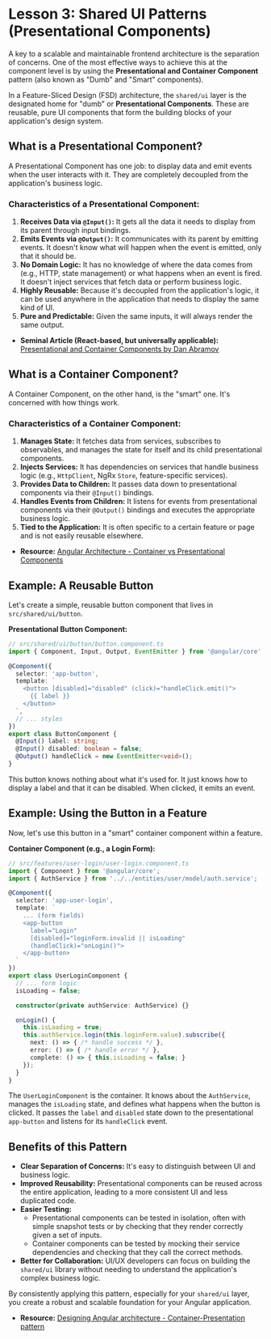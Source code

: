 # Lesson 3: Shared UI Patterns (Presentational Components)

A key to a scalable and maintainable frontend architecture is the separation of concerns. One of the most effective ways to achieve this at the component level is by using the **Presentational and Container Component** pattern (also known as "Dumb" and "Smart" components).

In a Feature-Sliced Design (FSD) architecture, the `shared/ui` layer is the designated home for "dumb" or **Presentational Components**. These are reusable, pure UI components that form the building blocks of your application's design system.

## What is a Presentational Component?

A Presentational Component has one job: to display data and emit events when the user interacts with it. They are completely decoupled from the application's business logic.

### Characteristics of a Presentational Component:

1.  **Receives Data via `@Input()`:** It gets all the data it needs to display from its parent through input bindings.
2.  **Emits Events via `@Output()`:** It communicates with its parent by emitting events. It doesn't know what will happen when the event is emitted, only that it should be.
3.  **No Domain Logic:** It has no knowledge of where the data comes from (e.g., HTTP, state management) or what happens when an event is fired. It doesn't inject services that fetch data or perform business logic.
4.  **Highly Reusable:** Because it's decoupled from the application's logic, it can be used anywhere in the application that needs to display the same kind of UI.
5.  **Pure and Predictable:** Given the same inputs, it will always render the same output.

- **Seminal Article (React-based, but universally applicable):** [Presentational and Container Components by Dan Abramov](https://medium.com/@dan_abramov/smart-and-dumb-components-7ca2f9a7c7d0)

## What is a Container Component?

A Container Component, on the other hand, is the "smart" one. It's concerned with how things work.

### Characteristics of a Container Component:

1.  **Manages State:** It fetches data from services, subscribes to observables, and manages the state for itself and its child presentational components.
2.  **Injects Services:** It has dependencies on services that handle business logic (e.g., `HttpClient`, NgRx `Store`, feature-specific services).
3.  **Provides Data to Children:** It passes data down to presentational components via their `@Input()` bindings.
4.  **Handles Events from Children:** It listens for events from presentational components via their `@Output()` bindings and executes the appropriate business logic.
5.  **Tied to the Application:** It is often specific to a certain feature or page and is not easily reusable elsewhere.

- **Resource:** [Angular Architecture - Container vs Presentational Components](https://blog.angular-university.io/angular-component-design-how-to-avoid-custom-event-bubbling-and-extraneous-properties-in-the-local-component-tree/)

## Example: A Reusable Button

Let's create a simple, reusable button component that lives in `src/shared/ui/button`.

**Presentational Button Component:**
```typescript
// src/shared/ui/button/button.component.ts
import { Component, Input, Output, EventEmitter } from '@angular/core';

@Component({
  selector: 'app-button',
  template: `
    <button [disabled]="disabled" (click)="handleClick.emit()">
      {{ label }}
    </button>
  `,
  // ... styles
})
export class ButtonComponent {
  @Input() label: string;
  @Input() disabled: boolean = false;
  @Output() handleClick = new EventEmitter<void>();
}
```
This button knows nothing about what it's used for. It just knows how to display a label and that it can be disabled. When clicked, it emits an event.

## Example: Using the Button in a Feature

Now, let's use this button in a "smart" container component within a feature.

**Container Component (e.g., a Login Form):**
```typescript
// src/features/user-login/user-login.component.ts
import { Component } from '@angular/core';
import { AuthService } from '../../entities/user/model/auth.service';

@Component({
  selector: 'app-user-login',
  template: `
    ... (form fields)
    <app-button
      label="Login"
      [disabled]="loginForm.invalid || isLoading"
      (handleClick)="onLogin()">
    </app-button>
  `
})
export class UserLoginComponent {
  // ... form logic
  isLoading = false;

  constructor(private authService: AuthService) {}

  onLogin() {
    this.isLoading = true;
    this.authService.login(this.loginForm.value).subscribe({
      next: () => { /* handle success */ },
      error: () => { /* handle error */ },
      complete: () => { this.isLoading = false; }
    });
  }
}
```
The `UserLoginComponent` is the container. It knows about the `AuthService`, manages the `isLoading` state, and defines what happens when the button is clicked. It passes the `label` and `disabled` state down to the presentational `app-button` and listens for its `handleClick` event.

## Benefits of this Pattern

-   **Clear Separation of Concerns:** It's easy to distinguish between UI and business logic.
-   **Improved Reusability:** Presentational components can be reused across the entire application, leading to a more consistent UI and less duplicated code.
-   **Easier Testing:**
    -   Presentational components can be tested in isolation, often with simple snapshot tests or by checking that they render correctly given a set of inputs.
    -   Container components can be tested by mocking their service dependencies and checking that they call the correct methods.
-   **Better for Collaboration:** UI/UX developers can focus on building the `shared/ui` library without needing to understand the application's complex business logic.

By consistently applying this pattern, especially for your `shared/ui` layer, you create a robust and scalable foundation for your Angular application.
- **Resource:** [Designing Angular architecture - Container-Presentation pattern](https://angular.love/designing-angular-architecture-container-presentation-pattern/)
